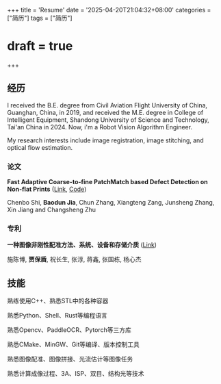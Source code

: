 +++
title = 'Resume'
date = '2025-04-20T21:04:32+08:00'
categories = ["简历"]
tags = ["简历"]
# draft = true
+++

## 经历

I received the B.E. degree from Civil Aviation Flight University of China, Guanghan, China, in 2019, and received the M.E. degree in College of Intelligent Equipment, Shandong University of Science and Technology, Tai'an China in 2024. Now, i'm a Robot Vision Algorithm Engineer.

My research interests include image registration, image stitching, and optical flow estimation.

### 论文

**Fast Adaptive Coarse-to-fine PatchMatch based Defect Detection on Non-flat Prints** ([Link](https://ieeexplore.ieee.org/document/10363221), [Code](https://github.com/Jia-Baos/))

Chenbo Shi, **Baodun Jia**, Chun Zhang, Xiangteng Zang, Junsheng Zhang, Xin Jiang and Changsheng Zhu

### 专利

**一种图像非刚性配准方法、系统、设备和存储介质** ([Link](https://cpquery.cponline.cnipa.gov.cn/chinesepatent/index))

施陈博, **贾保盾**, 祝长生, 张淳, 蒋鑫, 张国栋, 杨心杰

## 技能

熟练使用C++、熟悉STL中的各种容器

熟悉Python、Shell、Rust等编程语言

熟悉Opencv、PaddleOCR、Pytorch等三方库

熟悉CMake、MinGW、Git等编译、版本控制工具

熟悉图像配准、图像拼接、光流估计等图像任务

熟悉计算成像过程、3A、ISP、双目、结构光等技术